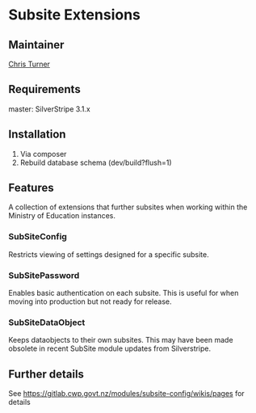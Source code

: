 # Subsite Extensions

## Maintainer

[Chris Turner](mailto:chris.turner@minedu.govt.nz)

## Requirements

master: SilverStripe 3.1.x

## Installation

1. Via composer
1. Rebuild database schema (dev/build?flush=1)

## Features
A collection of extensions that further subsites when working within the Ministry of Education instances. 

### SubSiteConfig
Restricts viewing of settings designed for a specific subsite.

### SubSitePassword
Enables basic authentication on each subsite. This is useful for when moving into production but not ready for release.

### SubSiteDataObject
Keeps dataobjects to their own subsites. This may have been made obsolete in recent SubSite module updates from Silverstripe.

## Further details
See https://gitlab.cwp.govt.nz/modules/subsite-config/wikis/pages for details